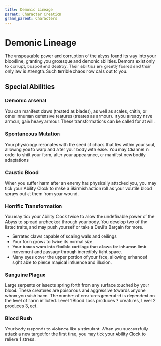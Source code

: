 ```yaml
---
title: Demonic Lineage
parent: Character Creation
grand_parent: Characters
---
```


# Demonic Lineage
The unspeakable power and corruption of the abyss found its way into your bloodline, granting you grotesque and demonic abilities. Demons exist only to corrupt, bespoil and destroy. Their abilities are greatly feared and their only law is strength. Such terrible chaos now calls out to you.

## Special Abilities

### Demonic Arsenal
You can manifest claws (treated as blades), as well as scales, chitin, or other inhuman defensive features (treated as armour). If you already have armour, gain heavy armour. These transformations can be called for at will.

### Spontaneous Mutation
Your physiology resonates with the seed of chaos that lies within your soul, allowing you to warp and alter your body with ease. You may Channel in order to shift your form, alter your appearance, or manifest new bodily adaptations.

### Caustic Blood
When you suffer harm after an enemy has physically attacked you, you may tick your Ability Clock to make a Skirmish action roll as your volatile blood sprays out at them from your wound.

### Horrific Transformation
You may tick your Ability Clock twice to allow the undefinable power of the Abyss to spread unchecked through your body. You develop two of the listed traits, and may push yourself or take a Devil’s Bargain for more.
* Serrated claws capable of scaling walls and ceilings.
* Your form grows to twice its normal size.
* Your bones warp into flexible cartilage that allows for inhuman limb movement and passage through incredibly tight space.
* Many eyes cover the upper portion of your face, allowing enhanced sight able to pierce magical influence and illusion.

### Sanguine Plague
Large serpents or insects spring forth from any surface touched by your blood. These creatures are poisonous and aggressive towards anyone whom you wish harm.
The number of creatures generated is dependent on the level of harm inflicted. Level 1 Blood Loss produces 2 creatures, Level 2 produces 3, ect.

### Blood Rush
Your body responds to violence like a stimulant. When you successfully attack a new target for the first time, you may tick your Ability Clock to relieve 1 stress.
